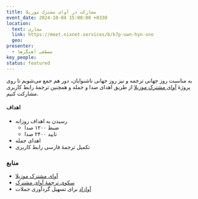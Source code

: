```yaml
---
title: مشارکت در آوای مشترک موزیلا
event_date: 2024-10-04 15:00:00 +0330
location:
  text: مجازی
  link: https://meet.nixnet.services/b/k7p-uwn-hyn-sno
  geo:
presenter:
  - مصطفی آهنگرها
key_people:
status: featured
---
```


به مناسبت روز جهانی ترجمه و نیز روز جهانی ناشنوایان،
دور هم جمع می‌شویم تا روی پروژهٔ
[آوای مشترک موزیلا](https://commonvoice.mozilla.org/fa)
از طریق اهدای صدا و جمله و همچنین ترجمهٔ رابط کاربری مشارکت کنیم.

#### اهداف
- رسیدن به اهداف روزانه
  - ضبط ۱۲۰۰ صدا
  - تایید ۲۴۰۰ صدا
- اهدای جمله
- تکمیل ترجمهٔ فارسی رابط کاربری


### منابع
- [آوای مشترک موزیلا](https://commonvoice.mozilla.org/fa)
- [سکوی ترجمهٔ آوای مشترک](https://pontoon.mozilla.org/projects/common-voice/)
- [آوازاد](http://ahangarha.frama.io/avazad) برای تسهیل گردآوری جملات

